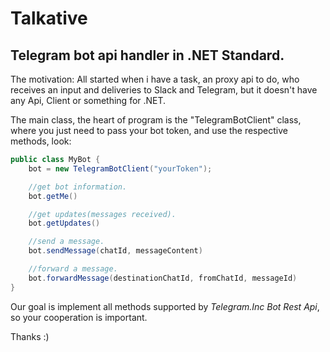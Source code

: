 # Talkative
## Telegram bot api handler in .NET Standard.

The motivation: All started when i have a task, an proxy api to do, who receives an input and deliveries to Slack and Telegram, but it doesn't have any Api, Client or something for .NET.

The main class, the heart of program is the "TelegramBotClient" class, where you just need to pass your bot token, and use the respective methods, look:

```csharp
public class MyBot {
    bot = new TelegramBotClient("yourToken");

    //get bot information.
    bot.getMe()

    //get updates(messages received).
    bot.getUpdates()

    //send a message.
    bot.sendMessage(chatId, messageContent)

    //forward a message.
    bot.forwardMessage(destinationChatId, fromChatId, messageId)
}
```

Our goal is implement all methods supported by _Telegram.Inc Bot Rest Api_, so your cooperation is important.

Thanks :) 
